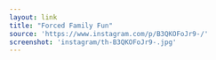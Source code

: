 ```yaml
---
layout: link
title: "Forced Family Fun"
source: 'https://www.instagram.com/p/B3QKOFoJr9-/'
screenshot: 'instagram/th-B3QKOFoJr9-.jpg'
---
```


